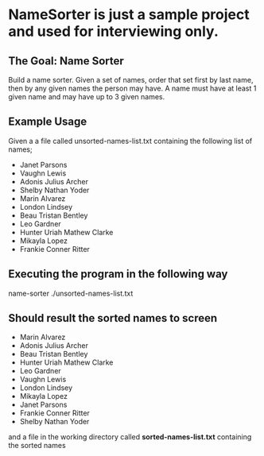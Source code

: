 
<h1>NameSorter is just a sample project and used for interviewing only.</h1>

<h2>The Goal: Name Sorter</h2>
    <p>Build a name sorter. Given a set of names, order that set first by last name, then by any given names the person may have. A
    name must have at least 1 given name and may have up to 3 given names.<p>
<h2>Example Usage</h2>
    <p>Given a a file called unsorted-names-list.txt containing the following list of names;</p>
        <ul>
            <li>Janet Parsons</li>
            <li>Vaughn Lewis</li>
            <li>Adonis Julius Archer</li>
            <li>Shelby Nathan Yoder</li>
            <li>Marin Alvarez</li>
            <li>London Lindsey</li>
            <li>Beau Tristan Bentley</li>
            <li>Leo Gardner</li>
            <li>Hunter Uriah Mathew Clarke</li>
            <li>Mikayla Lopez</li>
            <li>Frankie Conner Ritter</li>
        </ul>
<h2>Executing the program in the following way</h2>
    <p>name-sorter ./unsorted-names-list.txt</p>
<h2>Should result the sorted names to screen</h2>
      <ul>
            <li>Marin Alvarez</li>
            <li>Adonis Julius Archer</li>
            <li>Beau Tristan Bentley</li>
            <li>Hunter Uriah Mathew Clarke</li>
            <li>Leo Gardner</li>
            <li>Vaughn Lewis</li>
            <li>London Lindsey</li>
            <li>Mikayla Lopez</li>
            <li>Janet Parsons</li>
            <li>Frankie Conner Ritter</li>
            <li>Shelby Nathan Yoder</li>
    </ul>
<p>and a file in the working directory called <strong>sorted-names-list.txt</strong> containing the sorted names</p>
